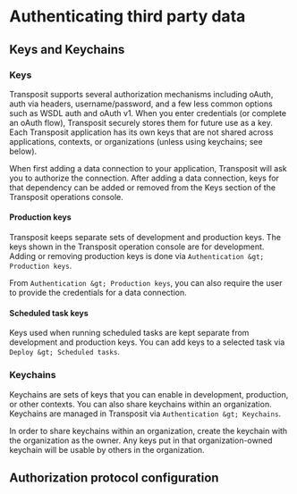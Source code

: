 # Authenticating third party data

## Keys and Keychains

### Keys

Transposit supports several authorization mechanisms including oAuth, auth via headers, username/password, and a few less common options such as WSDL auth and oAuth v1. When you enter credentials \(or complete an oAuth flow\), Transposit securely stores them for future use as a key. Each Transposit application has its own keys that are not shared across applications, contexts, or organizations \(unless using keychains; see below\).

When first adding a data connection to your application, Transposit will ask you to authorize the connection. After adding a data connection, keys for that dependency can be added or removed from the Keys section of the Transposit operations console.

#### Production keys

Transposit keeps separate sets of development and production keys. The keys shown in the Transposit operation console are for development. Adding or removing production keys is done via `Authentication &gt; Production keys`.

From `Authentication &gt; Production keys`, you can also require the user to provide the credentials for a data connection.

#### Scheduled task keys

Keys used when running scheduled tasks are kept separate from development and production keys. You can add keys to a selected task via `Deploy &gt; Scheduled tasks`.

### Keychains

Keychains are sets of keys that you can enable in development, production, or other contexts. You can also share keychains within an organization. Keychains are managed in Transposit via `Authentication &gt; Keychains`.

In order to share keychains within an organization, create the keychain with the organization as the owner. Any keys put in that organization-owned keychain will be usable by others in the organization.

## **Authorization protocol configuration**



